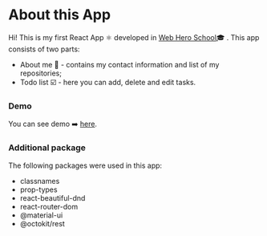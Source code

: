 # About this App
Hi! This is my first React App ⚛️ developed in [Web Hero School](https://github.com/WebHeroSchool)🎓 .
This app consists of two parts: 
- About me 👩  - contains my contact information and list of my repositories;
- Todo list ☑️ - here you can add, delete and edit tasks.
### Demo
You can see demo ➡️ [here](https://todoreactevgeniap-git-finalproject.whs123.now.sh/todo).
### Additional package
The following packages were used in this app:
- classnames
- prop-types
- react-beautiful-dnd
- react-router-dom
- @material-ui
- @octokit/rest